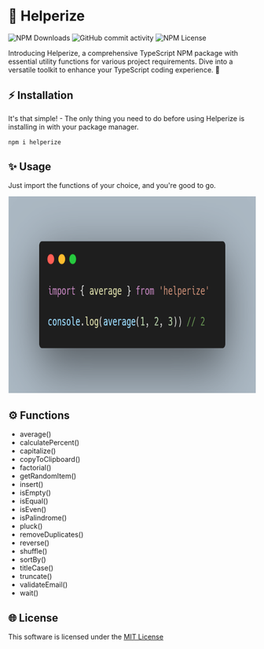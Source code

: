 # 🚀 Helperize

![NPM Downloads](https://img.shields.io/npm/dw/helperize?style=for-the-badge)
![GitHub commit activity](https://img.shields.io/github/commit-activity/t/piaseckijulian/Helperize?style=for-the-badge)
![NPM License](https://img.shields.io/npm/l/helperize?style=for-the-badge)

Introducing Helperize, a comprehensive TypeScript NPM package with essential utility functions for various project requirements. Dive into a versatile toolkit to enhance your TypeScript coding experience. 🚀

## ⚡ Installation

It's that simple! - The only thing you need to do before using Helperize is installing in with your package manager.

```bash
npm i helperize
```

## ✨ Usage

Just import the functions of your choice, and you're good to go.

<img src="./images/thumbnail.png" alt="Use of average() function" width="800" height="400"/>

## ⚙️ Functions

- average()
- calculatePercent()
- capitalize()
- copyToClipboard()
- factorial()
- getRandomItem()
- insert()
- isEmpty()
- isEqual()
- isEven()
- isPalindrome()
- pluck()
- removeDuplicates()
- reverse()
- shuffle()
- sortBy()
- titleCase()
- truncate()
- validateEmail()
- wait()

## 🌐 License

This software is licensed under the [MIT License](https://github.com/piaseckijulian/Helperize/blob/main/LICENSE)
